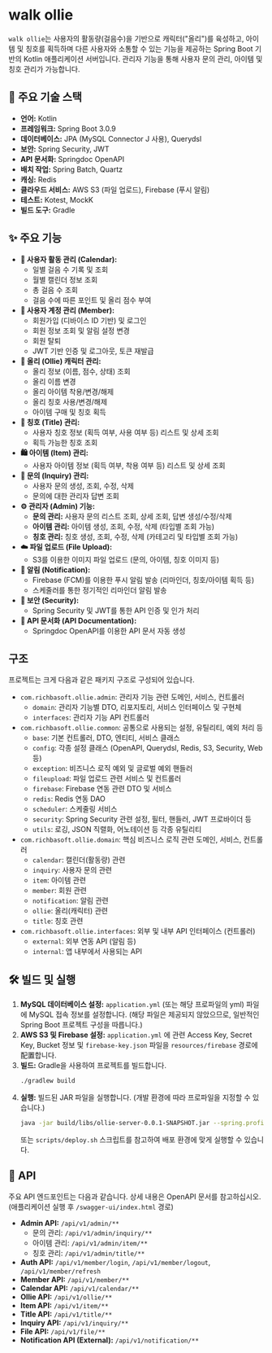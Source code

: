 # walk ollie

`walk ollie`는 사용자의 활동량(걸음수)을 기반으로 캐릭터("올리")를 육성하고, 아이템 및 칭호를 획득하며 다른 사용자와 소통할 수 있는 기능을 제공하는 Spring Boot 기반의 Kotlin 애플리케이션 서버입니다.
관리자 기능을 통해 사용자 문의 관리, 아이템 및 칭호 관리가 가능합니다.

## 🚀 주요 기술 스택

-   **언어:** Kotlin
-   **프레임워크:** Spring Boot 3.0.9
-   **데이터베이스:** JPA (MySQL Connector J 사용), Querydsl
-   **보안:** Spring Security, JWT
-   **API 문서화:** Springdoc OpenAPI
-   **배치 작업:** Spring Batch, Quartz
-   **캐싱:** Redis
-   **클라우드 서비스:** AWS S3 (파일 업로드), Firebase (푸시 알림)
-   **테스트:** Kotest, MockK
-   **빌드 도구:** Gradle

## ✨ 주요 기능

-   **🚶 사용자 활동 관리 (Calendar):**
    -   일별 걸음 수 기록 및 조회
    -   월별 캘린더 정보 조회
    -   총 걸음 수 조회
    -   걸음 수에 따른 포인트 및 올리 점수 부여
-   **👤 사용자 계정 관리 (Member):**
    -   회원가입 (디바이스 ID 기반) 및 로그인
    -   회원 정보 조회 및 알림 설정 변경
    -   회원 탈퇴
    -   JWT 기반 인증 및 로그아웃, 토큰 재발급
-   **🤖 올리 (Ollie) 캐릭터 관리:**
    -   올리 정보 (이름, 점수, 상태) 조회
    -   올리 이름 변경
    -   올리 아이템 착용/변경/해제
    -   올리 칭호 사용/변경/해제
    -   아이템 구매 및 칭호 획득
-   **👑 칭호 (Title) 관리:**
    -   사용자 칭호 정보 (획득 여부, 사용 여부 등) 리스트 및 상세 조회
    -   획득 가능한 칭호 조회
-   **🛍️ 아이템 (Item) 관리:**
    -   사용자 아이템 정보 (획득 여부, 착용 여부 등) 리스트 및 상세 조회
-   **🙋 문의 (Inquiry) 관리:**
    -   사용자 문의 생성, 조회, 수정, 삭제
    -   문의에 대한 관리자 답변 조회
-   **⚙️ 관리자 (Admin) 기능:**
    -   **문의 관리:** 사용자 문의 리스트 조회, 상세 조회, 답변 생성/수정/삭제
    -   **아이템 관리:** 아이템 생성, 조회, 수정, 삭제 (타입별 조회 가능)
    -   **칭호 관리:** 칭호 생성, 조회, 수정, 삭제 (카테고리 및 타입별 조회 가능)
-   **☁️ 파일 업로드 (File Upload):**
    -   S3를 이용한 이미지 파일 업로드 (문의, 아이템, 칭호 이미지 등)
-   **🔔 알림 (Notification):**
    -   Firebase (FCM)를 이용한 푸시 알림 발송 (리마인더, 칭호/아이템 획득 등)
    -   스케줄러를 통한 정기적인 리마인더 알림 발송
-   **🔐 보안 (Security):**
    -   Spring Security 및 JWT를 통한 API 인증 및 인가 처리
-   **📄 API 문서화 (API Documentation):**
    -   Springdoc OpenAPI를 이용한 API 문서 자동 생성

## 구조

프로젝트는 크게 다음과 같은 패키지 구조로 구성되어 있습니다.

-   `com.richbasoft.ollie.admin`: 관리자 기능 관련 도메인, 서비스, 컨트롤러
    -   `domain`: 관리자 기능별 DTO, 리포지토리, 서비스 인터페이스 및 구현체
    -   `interfaces`: 관리자 기능 API 컨트롤러
-   `com.richbasoft.ollie.common`: 공통으로 사용되는 설정, 유틸리티, 예외 처리 등
    -   `base`: 기본 컨트롤러, DTO, 엔티티, 서비스 클래스
    -   `config`: 각종 설정 클래스 (OpenAPI, Querydsl, Redis, S3, Security, Web 등)
    -   `exception`: 비즈니스 로직 예외 및 글로벌 예외 핸들러
    -   `fileupload`: 파일 업로드 관련 서비스 및 컨트롤러
    -   `firebase`: Firebase 연동 관련 DTO 및 서비스
    -   `redis`: Redis 연동 DAO
    -   `scheduler`: 스케줄링 서비스
    -   `security`: Spring Security 관련 설정, 필터, 핸들러, JWT 프로바이더 등
    -   `utils`: 로깅, JSON 직렬화, 어노테이션 등 각종 유틸리티
-   `com.richbasoft.ollie.domain`: 핵심 비즈니스 로직 관련 도메인, 서비스, 컨트롤러
    -   `calendar`: 캘린더(활동량) 관련
    -   `inquiry`: 사용자 문의 관련
    -   `item`: 아이템 관련
    -   `member`: 회원 관련
    -   `notification`: 알림 관련
    -   `ollie`: 올리(캐릭터) 관련
    -   `title`: 칭호 관련
-   `com.richbasoft.ollie.interfaces`: 외부 및 내부 API 인터페이스 (컨트롤러)
    -   `external`: 외부 연동 API (알림 등)
    -   `internal`: 앱 내부에서 사용되는 API
      
## 🛠️ 빌드 및 실행

1.  **MySQL 데이터베이스 설정:** `application.yml` (또는 해당 프로파일의 yml) 파일에 MySQL 접속 정보를 설정합니다. (해당 파일은 제공되지 않았으므로, 일반적인 Spring Boot 프로젝트 구성을 따릅니다.)
2.  **AWS S3 및 Firebase 설정:** `application.yml` 에 관련 Access Key, Secret Key, Bucket 정보 및 `firebase-key.json` 파일을 `resources/firebase` 경로에配置합니다.
3.  **빌드:** Gradle을 사용하여 프로젝트를 빌드합니다.
    ```bash
    ./gradlew build
    ```
4.  **실행:** 빌드된 JAR 파일을 실행합니다. (개발 환경에 따라 프로파일을 지정할 수 있습니다.)
    ```bash
    java -jar build/libs/ollie-server-0.0.1-SNAPSHOT.jar --spring.profiles.active=develop
    ```
    또는 `scripts/deploy.sh` 스크립트를 참고하여 배포 환경에 맞게 실행할 수 있습니다.

## 🔗 API

주요 API 엔드포인트는 다음과 같습니다. 상세 내용은 OpenAPI 문서를 참고하십시오. (애플리케이션 실행 후 `/swagger-ui/index.html` 경로)

-   **Admin API:** `/api/v1/admin/**`
    -   문의 관리: `/api/v1/admin/inquiry/**`
    -   아이템 관리: `/api/v1/admin/item/**`
    -   칭호 관리: `/api/v1/admin/title/**`
-   **Auth API:** `/api/v1/member/login`, `/api/v1/member/logout`, `/api/v1/member/refresh`
-   **Member API:** `/api/v1/member/**`
-   **Calendar API:** `/api/v1/calendar/**`
-   **Ollie API:** `/api/v1/ollie/**`
-   **Item API:** `/api/v1/item/**`
-   **Title API:** `/api/v1/title/**`
-   **Inquiry API:** `/api/v1/inquiry/**`
-   **File API:** `/api/v1/file/**`
-   **Notification API (External):** `/api/v1/notification/**`
